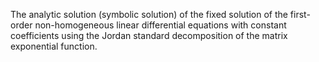The analytic solution (symbolic solution) of the fixed solution of the first-order non-homogeneous linear differential equations with constant coefficients using the Jordan standard decomposition of the matrix exponential function.
